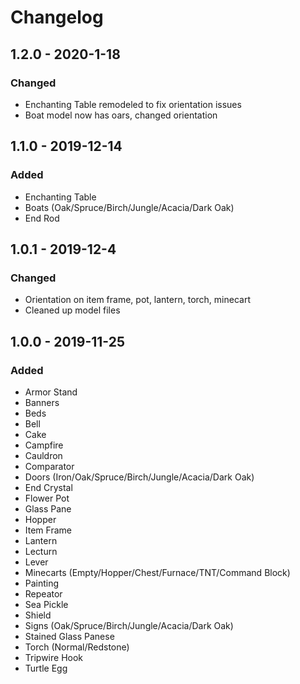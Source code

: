 # Changelog

## 1.2.0 - 2020-1-18
### Changed
- Enchanting Table remodeled to fix orientation issues
- Boat model now has oars, changed orientation

## 1.1.0 - 2019-12-14
### Added
- Enchanting Table
- Boats (Oak/Spruce/Birch/Jungle/Acacia/Dark Oak)
- End Rod

## 1.0.1 - 2019-12-4
### Changed
- Orientation on item frame, pot, lantern, torch, minecart
- Cleaned up model files

## 1.0.0 - 2019-11-25
### Added
- Armor Stand
- Banners
- Beds
- Bell
- Cake
- Campfire
- Cauldron
- Comparator
- Doors (Iron/Oak/Spruce/Birch/Jungle/Acacia/Dark Oak)
- End Crystal
- Flower Pot
- Glass Pane
- Hopper
- Item Frame
- Lantern
- Lecturn
- Lever
- Minecarts (Empty/Hopper/Chest/Furnace/TNT/Command Block)
- Painting
- Repeator
- Sea Pickle
- Shield
- Signs (Oak/Spruce/Birch/Jungle/Acacia/Dark Oak)
- Stained Glass Panese
- Torch (Normal/Redstone)
- Tripwire Hook
- Turtle Egg
